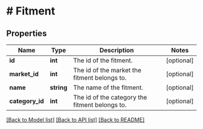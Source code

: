 # # Fitment

## Properties

Name | Type | Description | Notes
------------ | ------------- | ------------- | -------------
**id** | **int** | The id of the fitment. | [optional]
**market_id** | **int** | The id of the market the fitment belongs to. | [optional]
**name** | **string** | The name of the fitment. | [optional]
**category_id** | **int** | The id of the category the fitment belongs to. | [optional]

[[Back to Model list]](../../README.md#models) [[Back to API list]](../../README.md#endpoints) [[Back to README]](../../README.md)
